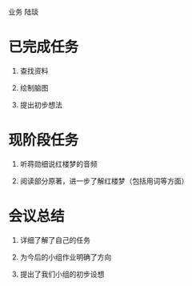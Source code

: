 业务 陆琰

# 已完成任务

1. 查找资料

2. 绘制脑图

3. 提出初步想法

# 现阶段任务

1. 听蒋勋细说红楼梦的音频

2. 阅读部分原著，进一步了解红楼梦（包括用词等方面）

# 会议总结

1. 详细了解了自己的任务

2. 为今后的小组作业明确了方向

3. 提出了我们小组的初步设想
